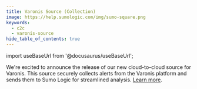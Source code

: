```yaml
---
title: Varonis Source (Collection)
image: https://help.sumologic.com/img/sumo-square.png
keywords:
  - c2c
  - varonis-source
hide_table_of_contents: true    
---
```


import useBaseUrl from '@docusaurus/useBaseUrl';

We're excited to announce the release of our new cloud-to-cloud source for Varonis. This source securely collects alerts from the Varonis platform and sends them to Sumo Logic for streamlined analysis. [Learn more](/docs/send-data/hosted-collectors/cloud-to-cloud-integration-framework/varonis-source).
